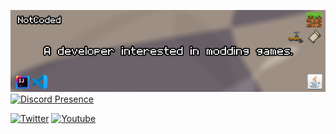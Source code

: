 [![Website](https://raw.githubusercontent.com/not-coded/not-coded/main/thumbnail.png)](https://notcoded.cf)
<br>
[![Discord Presence](https://lanyard.cnrad.dev/api/620662953347121163)](https://discord.com/users/620662953347121163)
<p align="left">
<a href="https://twitter.com/not_coded"><img alt="Twitter" src="https://img.shields.io/badge/-Twitter-1ca0f1?style=flat-square&logo=twitter&logoColor=white&link=https://twitter.com/not_coded"></a>
<a href="https://www.youtube.com/channel/UCItbfk2X2ASiexdsX7rEv-g"><img alt="Youtube" src="https://img.shields.io/badge/-YouTube-FF0000?style=flat-square&logo=youtube&logoColor=white&link=https://www.youtube.com/channel/UCItbfk2X2ASiexdsX7rEv-g"></a>
</p>
